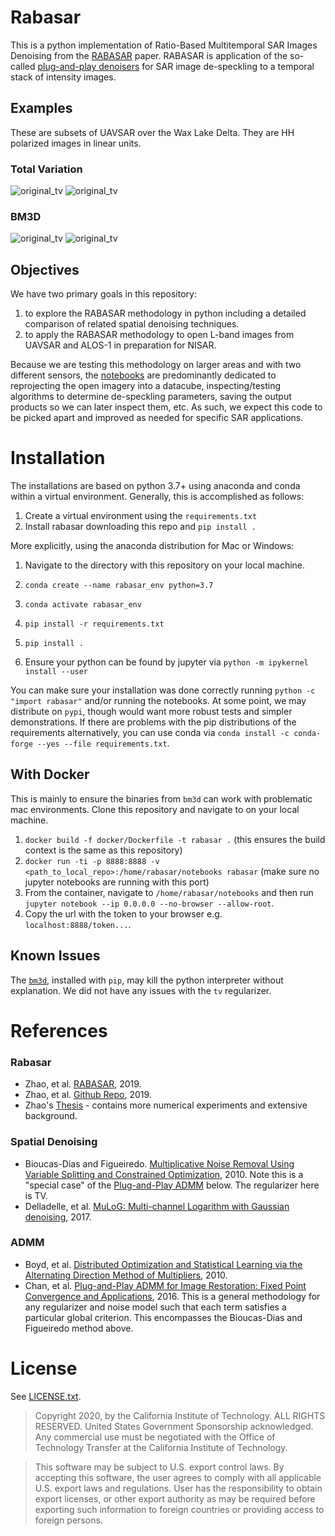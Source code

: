 # Rabasar 

This is a python implementation of Ratio-Based Multitemporal SAR Images Denoising from the [RABASAR](https://hal.archives-ouvertes.fr/hal-01791355/) paper. RABASAR is application of the so-called [plug-and-play denoisers](https://arxiv.org/abs/1605.01710) for SAR image de-speckling to a temporal stack of intensity images. 

## Examples

These are subsets of UAVSAR over the Wax Lake Delta. They are HH polarized images in linear units.

### Total Variation
![original_tv](figures/rabasar_with_tv_original.png)
![original_tv](figures/rabasar_with_tv_despeckled.png)

### BM3D
![original_tv](figures/rabasar_with_bm3d_original.png)
![original_tv](figures/rabasar_with_bm3d_despeckled.png)


## Objectives

We have two primary goals in this repository:

1. to explore the RABASAR methodology in python including a detailed comparison of related spatial denoising techniques.
2. to apply the RABASAR methodology to open L-band images from UAVSAR and ALOS-1 in preparation for NISAR. 

Because we are testing this methodology on larger areas and with two different sensors, the [notebooks](notebooks/) are predominantly dedicated to reprojecting the open imagery into a datacube, inspecting/testing algorithms to determine de-speckling parameters, saving the output products so we can later inspect them, etc. As such, we expect this code to be picked apart and improved as needed for specific SAR applications.

# Installation

The installations are based on python 3.7+ using anaconda and conda within a virtual environment. Generally, this is accomplished as follows:

1. Create a virtual environment using the `requirements.txt`
2. Install rabasar downloading this repo and `pip install .`

More explicitly, using the anaconda distribution for Mac or Windows:

1. Navigate to the directory with this repository on your local machine. 
2. `conda create --name rabasar_env python=3.7`
3. `conda activate rabasar_env`
4. `pip install -r requirements.txt`
5. `pip install .` 
    
5. Ensure your python can be found by jupyter via `python -m ipykernel install --user`

You can make sure your installation was done correctly running `python -c "import rabasar"` and/or running the notebooks. At some point, we may distribute on `pypi`, though would want more robust tests and simpler demonstrations. If there are problems with the pip distributions of the requirements alternatively, you can use conda via `conda install -c conda-forge --yes --file requirements.txt`.


## With Docker

This is mainly to ensure the binaries from `bm3d` can work with problematic mac environments. Clone this repository and navigate to on your local machine.

1. `docker build -f docker/Dockerfile -t rabasar .` (this ensures the build context is the same as this repository)
2. `docker run -ti -p 8888:8888 -v <path_to_local_repo>:/home/rabasar/notebooks rabasar` (make sure no jupyter notebooks are running with this port)
3. From the container, navigate to `/home/rabasar/notebooks` and then run `jupyter notebook --ip 0.0.0.0 --no-browser --allow-root`.
4. Copy the url with the token to your browser e.g. `localhost:8888/token...`.

## Known Issues

The [`bm3d`](http://www.cs.tut.fi/~foi/GCF-BM3D/), installed with `pip`, may kill the python interpreter without explanation. We did not have any issues with the `tv` regularizer.


# References

### Rabasar
+ Zhao, et al. [RABASAR](https://hal.archives-ouvertes.fr/hal-01791355/), 2019.
+ Zhao, et al. [Github Repo](https://github.com/WeiyingZhao/Multitemporal-SAR-image-denoising), 2019.
+ Zhao's [Thesis](https://perso.telecom-paristech.fr/tupin/PUB/PhDSu.pdf) - contains more numerical experiments and extensive background.

### Spatial Denoising
+  Bioucas-Dias and Figueiredo. [Multiplicative Noise Removal Using Variable
Splitting and Constrained Optimization](https://arxiv.org/pdf/0912.1845.pdf), 2010. Note this is a "special case" of the [Plug-and-Play ADMM](https://arxiv.org/abs/1605.01710) below. The regularizer here is TV.
+ Delladelle, et al. [MuLoG: Multi-channel Logarithm with Gaussian denoising](https://arxiv.org/abs/1704.05335), 2017.

### ADMM

+ Boyd, et al. [Distributed Optimization and Statistical
Learning via the Alternating Direction
Method of Multipliers](https://web.stanford.edu/~boyd/papers/pdf/admm_distr_stats.pdf), 2010.
+ Chan, et al. [Plug-and-Play ADMM for Image Restoration: Fixed Point Convergence and Applications](https://arxiv.org/abs/1605.01710), 2016. This is a general methodology for any regularizer and noise model such that each term satisfies a particular global criterion. This encompasses the Bioucas-Dias and Figueiredo method above.

# License

See [LICENSE.txt](LICENSE.txt).

>Copyright 2020, by the California Institute of Technology. ALL RIGHTS RESERVED. United States Government Sponsorship acknowledged. Any commercial use must be negotiated with the Office of Technology Transfer at the California Institute of Technology.

>This software may be subject to U.S. export control laws. By accepting this software, the user agrees to comply with all applicable U.S. export laws and regulations. User has the responsibility to obtain export licenses, or other export authority as may be required before exporting such information to foreign countries or providing access to foreign persons.